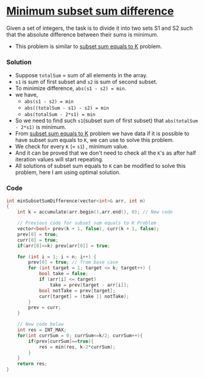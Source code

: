 # [Minimum subset sum difference](https://www.codingninjas.com/codestudio/problems/partition-a-set-into-two-subsets-such-that-the-difference-of-subset-sums-is-minimum_842494?leftPanelTab=0)

Given a set of integers, the task is to divide it into two sets S1 and S2 such that the absolute difference between their sums is minimum.

-   This problem is similar to [subset sum equals to K](./14_subsetSumEqualsK.md) problem.

### Solution

-   Suppose `totalSum` = sum of all elements in the array.
-   `s1` is sum of first subset and `s2` is sum of second subset.
-   To minimize difference, `abs(s1 - s2) = min`.
-   we have,
    -   `abs(s1 - s2) = min`
    -   `abs((totalSum - s1) - s2) = min`
    -   `abs(totalSum - 2*s1) = min`
-   So we need to find such `s1`(subset sum of first subset) that `abs(totalSum - 2*s1)` is minimum.
-   From [subset sum equals to K](./14_subsetSumEqualsK.md) problem we have data if it is possible to have subset sum equals to `K`, we can use to solve this problem.
-   We check for every `K` (= `s1`) , minimum value.
-   And it can be proved that we don't need to check all the `K`'s as after half iteration values will start repeating.
-   All solutions of subset sum equals to `K` can be modified to solve this problem, here I am using optimal solution.

### Code

```cpp
int minSubsetSumDifference(vector<int>& arr, int n)
{
    int k = accumulate(arr.begin(),arr.end(), 0); // New code

    // Previous code for subset sum equals to K Problem
	vector<bool> prev(k + 1, false), curr(k + 1, false);
    prev[0] = true;
    curr[0] = true;
    if(arr[0]<=k) prev[arr[0]] = true;

    for (int i = 1; i < n; i++) {
        prev[0] = true; // from base case
        for (int target = 1; target <= k; target++) {
            bool take = false;
            if (arr[i] <= target)
                take = prev[target - arr[i]];
            bool notTake = prev[target];
            curr[target] = (take || notTake);
        }
        prev = curr;
    }

    // New code below
    int res = INT_MAX;
    for(int currSum = 0; currSum<=k/2; currSum++){
        if(prev[currSum]==true){
            res = min(res, k-2*currSum);
        }
    }
    return res;
}
```
